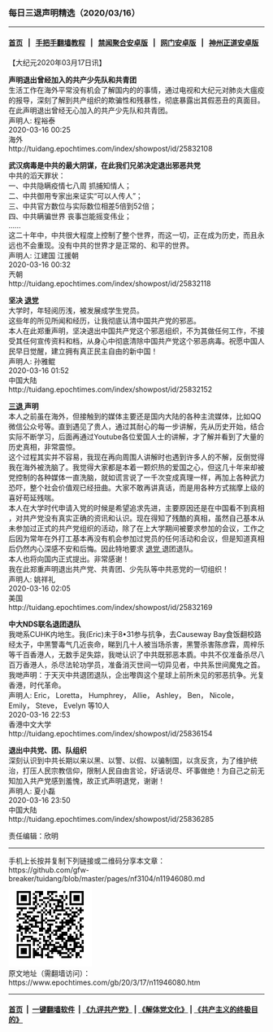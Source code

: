 ### 每日三退声明精选（2020/03/16）
------------------------

#### [首页](https://github.com/gfw-breaker/banned-news1/blob/master/README.md) &nbsp;&nbsp;|&nbsp;&nbsp; [手把手翻墙教程](https://github.com/gfw-breaker/guides/wiki) &nbsp;&nbsp;|&nbsp;&nbsp; [禁闻聚合安卓版](https://github.com/gfw-breaker/bn-android) &nbsp;&nbsp;|&nbsp;&nbsp; [网门安卓版](https://github.com/oGate2/oGate) &nbsp;&nbsp;|&nbsp;&nbsp; [神州正道安卓版](https://github.com/SzzdOgate/update) 



<div class="post_content" id="artbody" itemprop="articleBody">
 <!-- article content begin -->
 <p>
  【大纪元2020年03月17日讯】
 </p>
 <p>
  <strong>
   声明退出曾经加入的共产少先队和共青团
  </strong>
  <br/>
  生活工作在海外平常没有机会了解国内的的事情，通过电视和大纪元对肺炎大瘟疫的报导，深刻了解到共产组织的欺骗性和残暴性，彻底暴露出其假恶丑的真面目。在此声明退出曾经无心加入的共产少先队和共青团。
  <br/>
  声明人: 程裕泰
  <br/>
  2020-03-16 00:25
  <br/>
  海外
  <br/>
  http://tuidang.epochtimes.com/index/showpost/id/25832108
 </p>
 <p>
  <strong>
   武汉病毒是中共的最大阴谋，在此我们兄弟决定退出邪恶共党
  </strong>
  <br/>
  中共的滔天罪状：
  <br/>
  一、中共隐瞒疫情七八周 抓捕知情人；
  <br/>
  二、中共御用专家出来证实“可以人传人”；
  <br/>
  三、中共官方数位与实际数位相差5倍到52倍；
  <br/>
  四、中共瞒骗世界 丧事岂能摇变伟业；
  <br/>
  ……
  <br/>
  这二十年中，中共很大程度上控制了整个世界，而这一切，正在成为历史，而且永远也不会重现。没有中共的世界才是正常的、和平的世界。
  <br/>
  声明人: 江建国 江援朝
  <br/>
  2020-03-16 00:32
  <br/>
  兲朝
  <br/>
  http://tuidang.epochtimes.com/index/showpost/id/25832118
 </p>
 <p>
  <strong>
   坚决
   <a href="https://www.epochtimes.com/gb/tag/%E9%80%80%E5%85%9A.html">
    退党
   </a>
  </strong>
  <br/>
  大学时，年轻阅历浅，被发展成学生党员。
  <br/>
  这些年的所见所闻和经历，让我彻底认清中国共产党的邪恶。
  <br/>
  本人在此郑重声明，坚决退出中国共产党这个邪恶组织，不为其做任何工作，不接受其任何宣传资料和档，从身心中彻底清除中国共产党这个邪恶病毒。祝愿中国人民早日觉醒，建立拥有真正民主自由的新中国！
  <br/>
  声明人: 孙雅鲲
  <br/>
  2020-03-16 01:52
  <br/>
  中国大陆
  <br/>
  http://tuidang.epochtimes.com/index/showpost/id/25832152
 </p>
 <p>
  <strong>
   <a href="https://www.epochtimes.com/gb/tag/%E4%B8%89%E9%80%80.html">
    三退
   </a>
   声明
  </strong>
  <br/>
  本人之前虽在海外，但接触到的媒体主要还是国内大陆的各种主流媒体，比如QQ微信公众号等。直到遇见了贵人，通过其耐心的每一步讲解，先从历史开始，结合实际不断学习，后面再通过Youtube各位爱国人士的讲解，才了解并看到了大量的历史真相，非常震惊。
  <br/>
  这个过程其实并不容易，我现在再向周围人讲解时也遇到许多人的不解，反倒觉得我在海外被洗脑了。我觉得大家都是本着一颗炽热的爱国之心，但这几十年来却被党控制的各种媒体一直洗脑，就如谎言说了一千次变成真理一样，再加上各种武力恐吓，整个社会价值观已经扭曲。大家不敢再讲真话，而是用各种方式揣摩上级的喜好苟延残喘。
  <br/>
  本人在大学时代申请入党的时候是希望追求先进，主要原因还是在中国看不到真相 ，对共产党没有真实正确的资讯和认识。现在得知了残酷的真相，虽然自己基本从未参加过正式的共产党组织的活动，除了在上大学期间被要求参加的会议，工作之后因为常年在外打工基本再没有机会参加过党员的任何活动和会议，但是知道真相后仍然内心深感不安和后悔。因此特地要求
  <a href="https://www.epochtimes.com/gb/tag/%E9%80%80%E5%85%9A.html">
   退党
  </a>
  退团退队。
  <br/>
  本人也将向国内正式提出。非常感谢！
  <br/>
  我在此郑重声明退出共产党、共青团、少先队等中共恶党的一切组织！
  <br/>
  声明人: 姚祥礼
  <br/>
  2020-03-16 02:05
  <br/>
  美国
  <br/>
  http://tuidang.epochtimes.com/index/showpost/id/25832169
 </p>
 <p>
  <strong>
   中大NDS联名退团退队
  </strong>
  <br/>
  我哋系CUHK内地生。我(Eric)未于8•31参与抗争，去Causeway Bay食饭翻校路经太子，中黑警毒气几近丧命，睇到几十人被当场杀害，黑警杀害陈彦霖，周梓乐等千百香港人，无数手足失踪，我哋认识了中共既邪恶本貭。中共不仅准备杀尽八百万香港人，杀尽法轮功学员，准备消灭世间一切异见者，中共系世间魔鬼之首。我哋声明：于天灭中共退团退队，企出嚟舆这个星球上前所未见的邪恶抗争。光复香港，时代革命。
  <br/>
  声明人: Eric， Loretta， Humphrey， Allie， Ashley， Ben， Nicole， Emily， Steve， Evelyn 等10人
  <br/>
  2020-03-16 22:53
  <br/>
  香港中文大学
  <br/>
  http://tuidang.epochtimes.com/index/showpost/id/25836154
 </p>
 <p>
  <strong>
   退出中共党、团、队组织
  </strong>
  <br/>
  深刻认识到中共长期以来以黑、以警、以假、以骗制国，以贪反贪，为了维护统治，打压人民宗教信仰，限制人民自由言论，好话说尽、坏事做绝！为自己之前无知加入共产党感到羞愧，故正式声明退党，谢谢！
  <br/>
  声明人: 夏小磊
  <br/>
  2020-03-16 23:50
  <br/>
  中国大陆
  <br/>
  http://tuidang.epochtimes.com/index/showpost/id/25836285
 </p>
 <p>
  责任编辑：欣明
 </p>
 <!-- article content end -->
 <div id="below_article_ad">
 </div>
</div>

<hr/>
手机上长按并复制下列链接或二维码分享本文章：<br/>
https://github.com/gfw-breaker/tuidang/blob/master/pages/nf3104/n11946080.md <br/>
<a href='https://github.com/gfw-breaker/tuidang/blob/master/pages/nf3104/n11946080.md'><img src='https://github.com/gfw-breaker/tuidang/blob/master/pages/nf3104/n11946080.md.png'/></a> <br/>
原文地址（需翻墙访问）：https://www.epochtimes.com/gb/20/3/17/n11946080.htm


------------------------
#### [首页](https://github.com/gfw-breaker/banned-news/blob/master/README.md) &nbsp;|&nbsp; [一键翻墙软件](https://github.com/gfw-breaker/nogfw/blob/master/README.md) &nbsp;| [《九评共产党》](https://github.com/gfw-breaker/9ping.md/blob/master/README.md#九评之一评共产党是什么) | [《解体党文化》](https://github.com/gfw-breaker/jtdwh.md/blob/master/README.md) | [《共产主义的终极目的》](https://github.com/gfw-breaker/gczydzjmd.md/blob/master/README.md)


<img src='http://gfw-breaker.win/tuidang/pages/nf3104/n11946080.md' width='0px' height='0px'/>